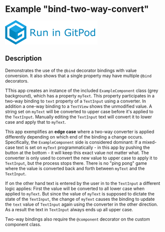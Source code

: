 # Example "bind-two-way-convert"

[![GitPod Logo](../../doc/run-in-gitpod.png)](https://gitpod.io/#example=bind-two-way/https://github.com/eclipsesource/tabris-decorators/tree/master/examples/bind-two-way)

## Description

Demonstrates the use of the `@bind` decorator bindings with value conversion. It also shows that a single property may have multiple `@bind` decorators.

TThis app creates an instance of the included `ExampleComponent` class (grey background), which has a  property `myText`. This property participates in a two-way binding to `text` property of a `TextInput` using a converter. In addition a one-way binding to a `TextView` shows the unmodified value. A string set on `myText` will be converted to upper case before it's applied to the `TextInput`. Manually editing the `TextInput` text will convert it to lower case and apply that  to `myText`.

This app exemplifies an **edge case** where a two-way converter is applied differently depending on which end of the binding a change occurs. Specifically, the `ExampleComponent` side is considered dominant: If a mixed-case text is set on `myText` programmatically - in this app by pushing the button at the bottom - it will keep this exact value not matter what. The converter is only used to convert the new value to upper case to apply it to `TextInput`, but the process stops there. There is no "ping pong" game where the value is converted back and forth between `myText` and the `TextInput`.

 If on the other hand text is entered by the user in to the `TextInput` a different logic applies: First the value will be converted to all lower case when applied to `myText`. But since the value of `myText` is supposed to dictate the state of the `TextInput`, the change of `myText` causes the binding to update the `text` value of `TextInput` again using the converter in the other direction. As a result the text in `TextInput` always ends up all upper case.

Two-way bindings also require the `@component` decorator on the custom component class.
